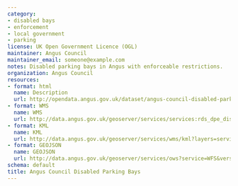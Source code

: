 ```yaml
---
category:
- disabled bays
- enforcement
- local government
- parking
license: UK Open Government Licence (OGL)
maintainer: Angus Council
maintainer_email: someone@example.com
notes: Disabled parking bays in Angus with enforceable restrictions.
organization: Angus Council
resources:
- format: html
  name: Description
  url: http://opendata.angus.gov.uk/dataset/angus-council-disabled-parking-bays
- format: WMS
  name: WMS
  url: http://data.angus.gov.uk/geoserver/services/services:rds_dpe_disabled_bay/wms?
- format: KML
  name: KML
  url: http://data.angus.gov.uk/geoserver/services/wms/kml?layers=services:rds_dpe_disabled_bay&mode=download
- format: GEOJSON
  name: GEOJSON
  url: http://data.angus.gov.uk/geoserver/services/ows?service=WFS&version=1.0.0&request=GetFeature&typeName=services:rds_dpe_disabled_bay&outputFormat=application%2Fjson&srsName=EPSG:3857
schema: default
title: Angus Council Disabled Parking Bays
---
```

